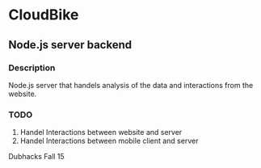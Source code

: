 # CloudBike

## Node.js server backend

### Description 
Node.js server that handels analysis of the data and interactions from the website. 

### TODO
1. Handel Interactions between website and server
2. Handel Interactions between mobile client and server


Dubhacks Fall 15
